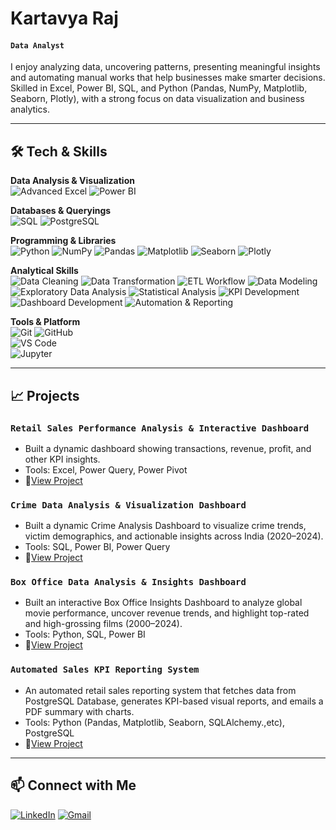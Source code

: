 # Kartavya Raj 

#### **`Data Analyst`**

I enjoy analyzing data, uncovering patterns, presenting meaningful insights and automating manual works that help businesses make smarter decisions. Skilled in Excel, Power BI, SQL, and Python (Pandas, NumPy, Matplotlib, Seaborn, Plotly), with a strong focus on data visualization and business analytics.

---

## 🛠️ Tech & Skills

**Data Analysis & Visualization**  
![Advanced Excel](https://img.shields.io/badge/Advanced%20Excel-217346?style=for-the-badge&logo=microsoft-excel&logoColor=white)
![Power BI](https://img.shields.io/badge/Power%20BI-F2C811?style=for-the-badge&logo=power-bi&logoColor=black)

**Databases & Queryings**  
![SQL](https://img.shields.io/badge/SQL-00486D?style=for-the-badge)
![PostgreSQL](https://img.shields.io/badge/PostgreSQL-316192?style=for-the-badge&logo=postgresql&logoColor=white)  

**Programming & Libraries**  
![Python](https://img.shields.io/badge/Python-3776AB?style=for-the-badge&logo=python&logoColor=white) 
![NumPy](https://img.shields.io/badge/NumPy-013243?style=for-the-badge&logo=numpy&logoColor=white) 
![Pandas](https://img.shields.io/badge/Pandas-150458?style=for-the-badge&logo=pandas&logoColor=white) 
![Matplotlib](https://img.shields.io/badge/Matplotlib-003D5C?style=for-the-badge&logo=matplotlib&logoColor=white)
![Seaborn](https://img.shields.io/badge/Seaborn-4A82AA?style=for-the-badge&logo=seaborn&logoColor=white)
![Plotly](https://img.shields.io/badge/Plotly-3F4F75?style=for-the-badge&logo=plotly&logoColor=white)

**Analytical Skills**  
![Data Cleaning](https://img.shields.io/badge/Data%20Cleaning-005080?style=for-the-badge&logo=databricks&logoColor=white)
![Data Transformation](https://img.shields.io/badge/Data%20Transformation-FFD43B?style=for-the-badge&logoColor=black)
![ETL Workflow](https://img.shields.io/badge/ETL%20Workflow-306998?style=for-the-badge&logoColor=white)
![Data Modeling](https://img.shields.io/badge/Data%20Modeling-1D4ED8?style=for-the-badge&logo=database&logoColor=white)
![Exploratory Data Analysis](https://img.shields.io/badge/Exploratory%20Data%20Analysis-0F766E?style=for-the-badge&logo=anaconda&logoColor=white)
![Statistical Analysis](https://img.shields.io/badge/Statistical%20Analysis-9333EA?style=for-the-badge&logoColor=white)
![KPI Development](https://img.shields.io/badge/KPI%20Development-2563EB?style=for-the-badge&logo=googleanalytics&logoColor=white)
![Dashboard Development](https://img.shields.io/badge/Dashboard%20Development-F2C811?style=for-the-badge&logo=powerbi&logoColor=black)
![Automation & Reporting](https://img.shields.io/badge/Automation%20%26%20Reporting-22C55E?style=for-the-badge&logoColor=white)


**Tools & Platform**  
![Git](https://img.shields.io/badge/Git-F05032?style=for-the-badge&logo=git&logoColor=white) 
![GitHub](https://img.shields.io/badge/GitHub-181717?style=for-the-badge&logo=github&logoColor=white)  
![VS Code](https://img.shields.io/badge/VS_Code-007ACC?style=for-the-badge&logo=visual-studio-code&logoColor=white)  
![Jupyter](https://img.shields.io/badge/Jupyter-F37626?style=for-the-badge&logo=jupyter&logoColor=white)  

---

## 📈 Projects

### **`Retail Sales Performance Analysis & Interactive Dashboard`**
- Built a dynamic dashboard showing transactions, revenue, profit, and other KPI insights.  
- Tools: Excel, Power Query, Power Pivot
- 🔗[View Project](https://github.com/kartavyaraj/Excel_Project-Retail_Sales_Dashboard-)

### **`Crime Data Analysis & Visualization Dashboard`**
- Built a dynamic Crime Analysis Dashboard to visualize crime trends, victim demographics, and actionable insights across India (2020–2024).  
- Tools: SQL, Power BI, Power Query
- 🔗[View Project](https://github.com/kartavyaraj/SQL_PowerBI_Project-Crime_Analysis_Report_Dashboard)

### **`Box Office Data Analysis & Insights Dashboard`**
- Built an interactive Box Office Insights Dashboard to analyze global movie performance, uncover revenue trends, and highlight top-rated and high-grossing films (2000–2024). 
- Tools: Python, SQL, Power BI
- 🔗[View Project](https://github.com/kartavyaraj/Python_SQL_PowerBI_Project-Box_Office_Insights_Dashboard)

### **`Automated Sales KPI Reporting System`**
- An automated retail sales reporting system that fetches data from PostgreSQL Database, generates KPI-based visual reports, and emails a PDF summary with charts. 
- Tools: Python (Pandas, Matplotlib, Seaborn, SQLAlchemy.,etc), PostgreSQL
- 🔗[View Project](https://github.com/kartavyaraj/Python_PostgreSQL_Project-Automated_Sales_KPI_Reporting_System)
  
---

## 📫 Connect with Me

[![LinkedIn](https://skillicons.dev/icons?i=linkedin&theme=light)](https://www.linkedin.com/in/kartavyaraj)
[![Gmail](https://skillicons.dev/icons?i=gmail&theme=light)](mailto:kartavyarajput108@gmail.com)
